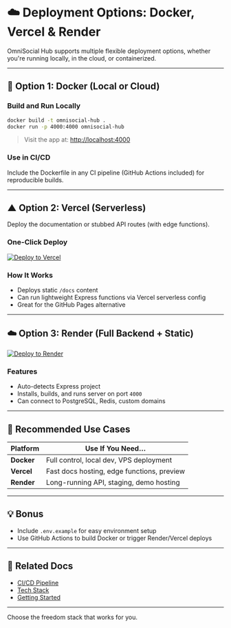 # ☁️ Deployment Options: Docker, Vercel & Render

OmniSocial Hub supports multiple flexible deployment options, whether you're running locally, in the cloud, or containerized.

---

## 🐳 Option 1: Docker (Local or Cloud)

### Build and Run Locally

```bash
docker build -t omnisocial-hub .
docker run -p 4000:4000 omnisocial-hub
```

> Visit the app at: [http://localhost:4000](http://localhost:4000)

### Use in CI/CD

Include the Dockerfile in any CI pipeline (GitHub Actions included) for reproducible builds.

---

## ▲ Option 2: Vercel (Serverless)

Deploy the documentation or stubbed API routes (with edge functions).

### One-Click Deploy

[![Deploy to Vercel](https://vercel.com/button)](https://vercel.com/new/import?s=https://github.com/beitmenotyou-com/omnisocial-hub)

### How It Works

- Deploys static `/docs` content
- Can run lightweight Express functions via Vercel serverless config
- Great for the GitHub Pages alternative

---

## ☁️ Option 3: Render (Full Backend + Static)

[![Deploy to Render](https://render.com/images/deploy-to-render-button.svg)](https://render.com/deploy?repo=https://github.com/beitmenotyou-com/omnisocial-hub)

### Features

- Auto-detects Express project
- Installs, builds, and runs server on port `4000`
- Can connect to PostgreSQL, Redis, custom domains

---

## 📝 Recommended Use Cases

| Platform | Use If You Need…                             |
|----------|----------------------------------------------|
| **Docker** | Full control, local dev, VPS deployment     |
| **Vercel** | Fast docs hosting, edge functions, preview  |
| **Render** | Long-running API, staging, demo hosting     |

---

## 💡 Bonus

- Include `.env.example` for easy environment setup
- Use GitHub Actions to build Docker or trigger Render/Vercel deploys

---

## 📎 Related Docs

- [CI/CD Pipeline](./github-actions-ci-cd.html)
- [Tech Stack](./tech-stack.html)
- [Getting Started](./getting-started.html)

---

Choose the freedom stack that works for you.

